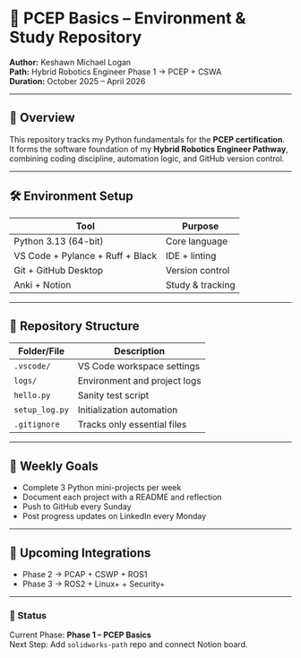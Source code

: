 # 🧠 PCEP Basics – Environment & Study Repository

**Author:** Keshawn Michael Logan  
**Path:** Hybrid Robotics Engineer Phase 1 → PCEP + CSWA  
**Duration:** October 2025 – April 2026  

---

## 📘 Overview
This repository tracks my Python fundamentals for the **PCEP certification**.  
It forms the software foundation of my **Hybrid Robotics Engineer Pathway**, combining coding discipline, automation logic, and GitHub version control.

---

## 🛠️ Environment Setup
| Tool | Purpose |
|------|----------|
| Python 3.13 (64-bit) | Core language |
| VS Code + Pylance + Ruff + Black | IDE + linting |
| Git + GitHub Desktop | Version control |
| Anki + Notion | Study & tracking |

---

## 📂 Repository Structure
| Folder/File | Description |
|--------------|-------------|
| `.vscode/` | VS Code workspace settings |
| `logs/` | Environment and project logs |
| `hello.py` | Sanity test script |
| `setup_log.py` | Initialization automation |
| `.gitignore` | Tracks only essential files |

---

## 🧭 Weekly Goals
- Complete 3 Python mini-projects per week  
- Document each project with a README and reflection  
- Push to GitHub every Sunday  
- Post progress updates on LinkedIn every Monday  

---

## 🧰 Upcoming Integrations
- Phase 2 → PCAP + CSWP + ROS1  
- Phase 3 → ROS2 + Linux+ + Security+  

---

### 📡 Status
Current Phase: **Phase 1 – PCEP Basics**  
Next Step: Add `solidworks-path` repo and connect Notion board.  
